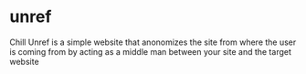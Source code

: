 # unref
Chill Unref is a simple website that anonomizes the site from where the user is coming from by acting as a middle man between your site and the target website
